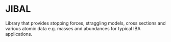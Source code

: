 # JIBAL

Library that provides stopping forces, straggling models, cross sections and various atomic data e.g. masses and abundances for typical IBA applications.
